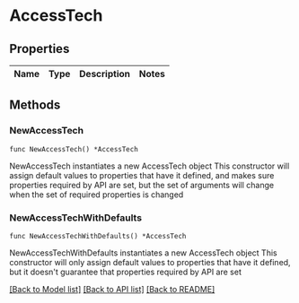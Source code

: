 # AccessTech

## Properties

Name | Type | Description | Notes
------------ | ------------- | ------------- | -------------

## Methods

### NewAccessTech

`func NewAccessTech() *AccessTech`

NewAccessTech instantiates a new AccessTech object
This constructor will assign default values to properties that have it defined,
and makes sure properties required by API are set, but the set of arguments
will change when the set of required properties is changed

### NewAccessTechWithDefaults

`func NewAccessTechWithDefaults() *AccessTech`

NewAccessTechWithDefaults instantiates a new AccessTech object
This constructor will only assign default values to properties that have it defined,
but it doesn't guarantee that properties required by API are set


[[Back to Model list]](../README.md#documentation-for-models) [[Back to API list]](../README.md#documentation-for-api-endpoints) [[Back to README]](../README.md)


